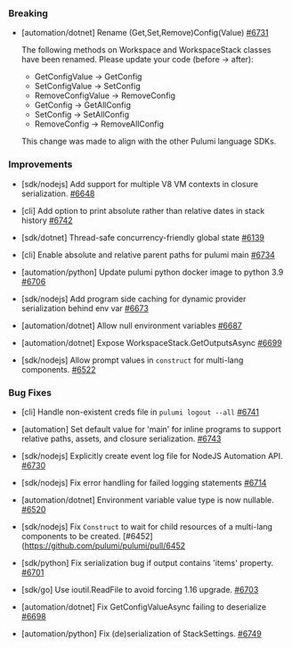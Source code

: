 ### Breaking

- [automation/dotnet] Rename (Get,Set,Remove)Config(Value)
  [#6731](https://github.com/pulumi/pulumi/pull/6731)

  The following methods on Workspace and WorkspaceStack classes have
  been renamed. Please update your code (before -> after):

    * GetConfigValue -> GetConfig
    * SetConfigValue -> SetConfig
    * RemoveConfigValue -> RemoveConfig
    * GetConfig -> GetAllConfig
    * SetConfig -> SetAllConfig
    * RemoveConfig -> RemoveAllConfig

  This change was made to align with the other Pulumi language SDKs.

### Improvements

- [sdk/nodejs] Add support for multiple V8 VM contexts in closure serialization.
  [#6648](https://github.com/pulumi/pulumi/pull/6648)

- [cli] Add option to print absolute rather than relative dates in stack history
  [#6742](https://github.com/pulumi/pulumi/pull/6742)

- [sdk/dotnet] Thread-safe concurrency-friendly global state
  [#6139](https://github.com/pulumi/pulumi/pull/6139)

- [cli] Enable absolute and relative parent paths for pulumi main
  [#6734](https://github.com/pulumi/pulumi/pull/6734)

- [automation/python] Update pulumi python docker image to python 3.9
  [#6706](https://github.com/pulumi/pulumi/pull/6706)

- [sdk/nodejs] Add program side caching for dynamic provider serialization behind env var
  [#6673](https://github.com/pulumi/pulumi/pull/6673)

- [automation/dotnet] Allow null environment variables
  [#6687](https://github.com/pulumi/pulumi/pull/6687)

- [automation/dotnet] Expose WorkspaceStack.GetOutputsAsync
  [#6699](https://github.com/pulumi/pulumi/pull/6699)

- [sdk/nodejs] Allow prompt values in `construct` for multi-lang components.
  [#6522](https://github.com/pulumi/pulumi/pull/6522)

### Bug Fixes

- [cli] Handle non-existent creds file in `pulumi logout --all`
  [#6741](https://github.com/pulumi/pulumi/pull/6741)

- [automation] Set default value for 'main' for inline programs to support relative paths, assets, and closure serialization.
  [#6743](https://github.com/pulumi/pulumi/pull/6743)

- [sdk/nodejs] Explicitly create event log file for NodeJS Automation API.
  [#6730](https://github.com/pulumi/pulumi/pull/6730)

- [sdk/nodejs] Fix error handling for failed logging statements
  [#6714](https://github.com/pulumi/pulumi/pull/6714)

- [automation/dotnet] Environment variable value type is now nullable.
  [#6520](https://github.com/pulumi/pulumi/pull/6520)

- [sdk/nodejs] Fix `Construct` to wait for child resources of a multi-lang components to be created.
  [#6452](https://github.com/pulumi/pulumi/pull/6452

- [sdk/python] Fix serialization bug if output contains 'items' property.
  [#6701](https://github.com/pulumi/pulumi/pull/6701)

- [sdk/go] Use ioutil.ReadFile to avoid forcing 1.16 upgrade.
  [#6703](https://github.com/pulumi/pulumi/pull/6703)

- [automation/dotnet] Fix GetConfigValueAsync failing to deserialize
  [#6698](https://github.com/pulumi/pulumi/pull/6698)
  
- [automation/python] Fix (de)serialization of StackSettings.
  [#6749](https://github.com/pulumi/pulumi/pull/6749)

